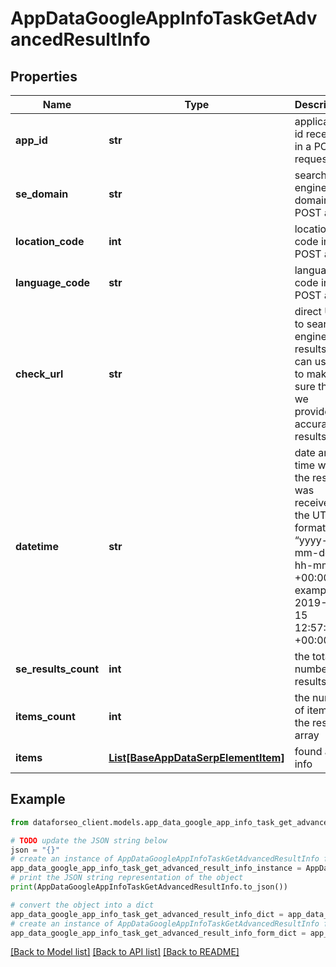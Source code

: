 # AppDataGoogleAppInfoTaskGetAdvancedResultInfo


## Properties

Name | Type | Description | Notes
------------ | ------------- | ------------- | -------------
**app_id** | **str** | application id received in a POST request | [optional] 
**se_domain** | **str** | search engine domain in a POST array | [optional] 
**location_code** | **int** | location code in a POST array | [optional] 
**language_code** | **str** | language code in a POST array | [optional] 
**check_url** | **str** | direct URL to search engine results you can use it to make sure that we provided accurate results | [optional] 
**datetime** | **str** | date and time when the result was received in the UTC format: “yyyy-mm-dd hh-mm-ss +00:00” example: 2019-11-15 12:57:46 +00:00 | [optional] 
**se_results_count** | **int** | the total number of results | [optional] 
**items_count** | **int** | the number of items in the results array | [optional] 
**items** | [**List[BaseAppDataSerpElementItem]**](BaseAppDataSerpElementItem.md) | found app info | [optional] 

## Example

```python
from dataforseo_client.models.app_data_google_app_info_task_get_advanced_result_info import AppDataGoogleAppInfoTaskGetAdvancedResultInfo

# TODO update the JSON string below
json = "{}"
# create an instance of AppDataGoogleAppInfoTaskGetAdvancedResultInfo from a JSON string
app_data_google_app_info_task_get_advanced_result_info_instance = AppDataGoogleAppInfoTaskGetAdvancedResultInfo.from_json(json)
# print the JSON string representation of the object
print(AppDataGoogleAppInfoTaskGetAdvancedResultInfo.to_json())

# convert the object into a dict
app_data_google_app_info_task_get_advanced_result_info_dict = app_data_google_app_info_task_get_advanced_result_info_instance.to_dict()
# create an instance of AppDataGoogleAppInfoTaskGetAdvancedResultInfo from a dict
app_data_google_app_info_task_get_advanced_result_info_form_dict = app_data_google_app_info_task_get_advanced_result_info.from_dict(app_data_google_app_info_task_get_advanced_result_info_dict)
```
[[Back to Model list]](../README.md#documentation-for-models) [[Back to API list]](../README.md#documentation-for-api-endpoints) [[Back to README]](../README.md)


